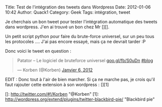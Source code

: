 Title: Test de l'intégration des tweets dans Wordpress
Date: 2012-01-06 10:42
Author: Quack1
Category: Geek
Tags: intégration, tweet

Je cherchais un bon tweet pour tester l'intégration automatique des
tweets dans wordpress. J'en ai trouvé un bon chez Mr [][].

Un petit script python pour faire du brute-force universel, sur un peu
tous les protocoles .... J'ai pas encore essayé, mais ça ne devrait
tarder :P

Donc voici le tweet en question :

<blockquote class="twitter-tweet tw-align-center" lang="fr"><p>Patator – Le logiciel de bruteforce universel <a href="http://t.co/T2C6Ti0w" title="http://goo.gl/fb/S0uDn">goo.gl/fb/S0uDn</a> <a href="https://twitter.com/search/%23blog">#blog</a></p>&mdash; Korben (@Korben) <a href="https://twitter.com/Korben/status/155219907112480768" data-datetime="2012-01-06T09:31:24+00:00">Janvier 6, 2012</a></blockquote>
<script src="//platform.twitter.com/widgets.js" charset="utf-8"></script>

EDIT : Donc tout à l'air de bien marcher. Si ça ne marche pas, je crois
qu'il faut rajouter cette extension à son wordpress : [][1]

  []: http://twitter.com/#!/Korben "@Korben"
  [1]: http://wordpress.org/extend/plugins/twitter-blackbird-pie/ "Blackbird pie"
